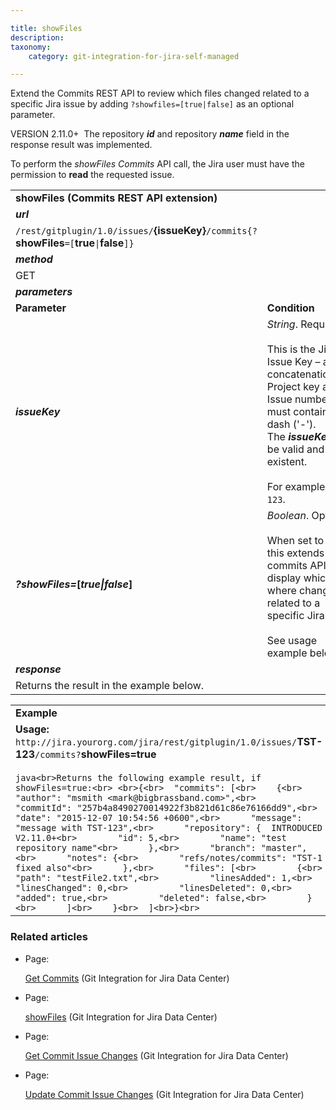 ```yaml
---

title: showFiles
description:
taxonomy:
    category: git-integration-for-jira-self-managed

---
```

Extend the Commits REST API to review which files changed related to a specific Jira issue by adding `?showfiles=[true|false]` as an optional parameter.

VERSION 2.11.0+  The repository _**id**_ and repository _**name**_ field in the response result was implemented.

To perform the _showFiles Commits_ API call, the Jira user must have the permission to **read** the requested issue.

|     |     |
| --- | --- |
| **showFiles (Commits REST API extension)** |     |
| _**url**_ |     |
| `/rest/gitplugin/1.0/issues/`**{issueKey}**`/commits{?`**showFiles**`=[`**true**`\|`**false**`]}` |     |
| _**method**_ |     |
| GET |     |
| _**parameters**_ |     |
| **Parameter** | **Condition** |
| _**issueKey**_ | _String_. Required.<br><br>This is the Jira Issue Key – a concatenation of Project key and Issue number. It must contain a dash ('-'). The _**issueKey**_ must be valid and existent.<br><br>For example: `TST-123`. |
| _**?showFiles=**_**\[**_**true\|false**_**\]** | _Boolean_. Optional.<br><br>When set to _**true**_, this extends the commits API to display which files where changed related to a specific Jira issue.<br><br>See usage example below. |
| _**response**_ |     |
| Returns the result in the example below. |     |

|     |
| --- |
| **Example** |
| **Usage:**  <br>`http://jira.yourorg.com/jira/rest/gitplugin/1.0/issues/`**TST-123**`/commits?`**showFiles=true**<br><br>```java<br>Returns the following example result, if showFiles=true:<br> <br>{<br>  "commits": [<br>    {<br>      "author": "msmith <mark@bigbrassband.com>",<br>      "commitId": "257b4a8490270014922f3b821d61c86e76166dd9",<br>      "date": "2015-12-07 10:54:56 +0600",<br>      "message": "message with TST-123",<br>      "repository": {  INTRODUCED V2.11.0+<br>        "id": 5,<br>        "name": "test repository name"<br>      },<br>      "branch": "master",<br>      "notes": {<br>        "refs/notes/commits": "TST-1 fixed also"<br>      },<br>      "files": [<br>        {<br>          "path": "testFile2.txt",<br>          "linesAdded": 1,<br>          "linesChanged": 0,<br>          "linesDeleted": 0,<br>          "added": true,<br>          "deleted": false,<br>        }<br>      ]<br>    }<br>  ]<br>}<br>``` |

### Related articles

*   Page:

    [Get Commits](/wiki/spaces/GIJDC/pages/380764568/Get+Commits) (Git Integration for Jira Data Center)

*   Page:

    [showFiles](/wiki/spaces/GIJDC/pages/380699289/showFiles) (Git Integration for Jira Data Center)

*   Page:

    [Get Commit Issue Changes](/wiki/spaces/GIJDC/pages/380797314/Get+Commit+Issue+Changes) (Git Integration for Jira Data Center)

*   Page:

    [Update Commit Issue Changes](/wiki/spaces/GIJDC/pages/380699298/Update+Commit+Issue+Changes) (Git Integration for Jira Data Center)